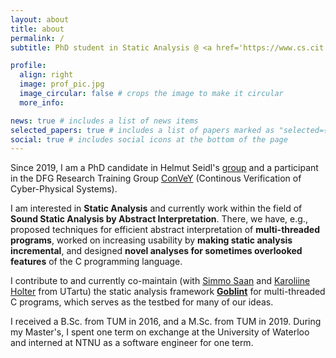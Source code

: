 ```yaml
---
layout: about
title: about
permalink: /
subtitle: PhD student in Static Analysis @ <a href='https://www.cs.cit.tum.de/pl/'>TUM</a> &nbsp;&nbsp;&nbsp;m.schwarz@tum.de

profile:
  align: right
  image: prof_pic.jpg
  image_circular: false # crops the image to make it circular
  more_info:

news: true # includes a list of news items
selected_papers: true # includes a list of papers marked as "selected={true}"
social: true # includes social icons at the bottom of the page
---
```


Since 2019, I am a PhD candidate in Helmut Seidl's [group](https://www.cs.cit.tum.de/en/pl/home/) and a participant in the DFG Research Training Group [ConVeY](https://convey.in.tum.de) (Continous Verification of Cyber-Physical Systems).

I am interested in **Static Analysis** and currently work within the field of **Sound Static Analysis by Abstract Interpretation**. There, we have, e.g., proposed techniques for efficient abstract interpretation of **multi-threaded programs**, worked on increasing usability by **making static analysis incremental**,
and designed **novel analyses for sometimes overlooked features** of the C programming language.

I contribute to and currently co-maintain (with [Simmo Saan](https://sim642.eu) and [Karoliine Holter](https://ut.ee/en/node/105999) from UTartu) the static analysis framework [**Goblint**](https://goblint.in.tum.de) for multi-threaded C programs, which serves as the testbed for many of our ideas.

I received a B.Sc. from TUM in 2016, and a M.Sc. from TUM in 2019. During my Master's, I spent one term on exchange at the University of Waterloo and interned at NTNU as a software engineer for one term.
